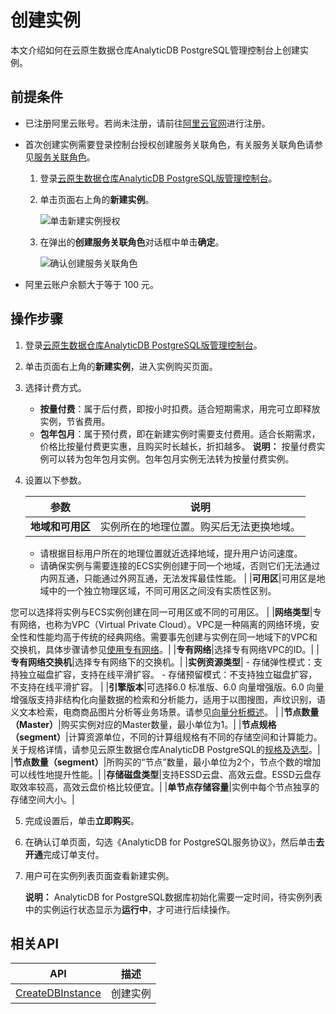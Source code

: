 # 创建实例

本文介绍如何在云原生数据仓库AnalyticDB PostgreSQL管理控制台上创建实例。

## 前提条件

-   已注册阿里云账号。若尚未注册，请前往[阿里云官网](http://www.aliyun.com/)进行注册。
-   首次创建实例需要登录控制台授权创建服务关联角色，有关服务关联角色请参见[服务关联角色](/cn.zh-CN/API参考/服务关联角色.md)。
    1.  登录[云原生数据仓库AnalyticDB PostgreSQL版管理控制台](https://gpdbnext.console.aliyun.com/gpdb/cn-hangzhou/list)。
    2.  单击页面右上角的**新建实例**。

        ![单击新建实例授权](https://static-aliyun-doc.oss-accelerate.aliyuncs.com/assets/img/zh-CN/6629919951/p161623.png)

    3.  在弹出的**创建服务关联角色**对话框中单击**确定**。

        ![确认创建服务关联角色](https://static-aliyun-doc.oss-accelerate.aliyuncs.com/assets/img/zh-CN/6629919951/p161621.png)

-   阿里云账户余额大于等于 100 元。

## 操作步骤

1.  登录[云原生数据仓库AnalyticDB PostgreSQL版管理控制台](https://gpdbnext.console.aliyun.com/gpdb/cn-hangzhou/list)。
2.  单击页面右上角的**新建实例**，进入实例购买页面。
3.  选择计费方式。

    -   **按量付费**：属于后付费，即按小时扣费。适合短期需求，用完可立即释放实例，节省费用。
    -   **包年包月**：属于预付费，即在新建实例时需要支付费用。适合长期需求，价格比按量付费更实惠，且购买时长越长，折扣越多。
    **说明：** 按量付费实例可以转为包年包月实例。包年包月实例无法转为按量付费实例。

4.  设置以下参数。

    |参数|说明|
    |--|--|
    |**地域和可用区**|实例所在的地理位置。购买后无法更换地域。

    -   请根据目标用户所在的地理位置就近选择地域，提升用户访问速度。
    -   请确保实例与需要连接的ECS实例创建于同一个地域，否则它们无法通过内网互通，只能通过外网互通，无法发挥最佳性能。 |
    |**可用区**|可用区是地域中的一个独立物理区域，不同可用区之间没有实质性区别。

您可以选择将实例与ECS实例创建在同一可用区或不同的可用区。 |
    |**网络类型**|专有网络，也称为VPC（Virtual Private Cloud）。VPC是一种隔离的网络环境，安全性和性能均高于传统的经典网络。需要事先创建与实例在同一地域下的VPC和交换机，具体步骤请参见[使用专有网络](/cn.zh-CN/专有网络和交换机/使用专有网络.md)。|
    |**专有网络**|选择专有网络VPC的ID。|
    |**专有网络交换机**|选择专有网络下的交换机。|
    |**实例资源类型**|    -   存储弹性模式：支持独立磁盘扩容，支持在线平滑扩容。
    -   存储预留模式：不支持独立磁盘扩容，不支持在线平滑扩容。 |
    |**引擎版本**|可选择6.0 标准版、6.0 向量增强版。6.0 向量增强版支持非结构化向量数据的检索和分析能力，适用于以图搜图，声纹识别，语义文本检索，电商商品图片分析等业务场景。请参见[向量分析概述](/cn.zh-CN/非结构化数据向量分析/向量分析概述.md)。 |
    |**节点数量（Master）**|购买实例对应的Master数量，最小单位为1。|
    |**节点规格（segment）**|计算资源单位，不同的计算组规格有不同的存储空间和计算能力。关于规格详情，请参见云原生数据仓库AnalyticDB PostgreSQL的[规格及选型](/cn.zh-CN/规格和定价/规格及选型.md)。|
    |**节点数量（segment）**|所购买的“节点”数量，最小单位为2个，节点个数的增加可以线性地提升性能。|
    |**存储磁盘类型**|支持ESSD云盘、高效云盘。ESSD云盘存取效率较高，高效云盘价格比较便宜。|
    |**单节点存储容量**|实例中每个节点独享的存储空间大小。|

5.  完成设置后，单击**立即购买**。
6.  在确认订单页面，勾选《AnalyticDB for PostgreSQL服务协议》，然后单击**去开通**完成订单支付。
7.  用户可在实例列表页面查看新建实例。

    **说明：** AnalyticDB for PostgreSQL数据库初始化需要一定时间，待实例列表中的实例运行状态显示为**运行中**，才可进行后续操作。


## 相关API

|API|描述|
|---|--|
|[CreateDBInstance](/cn.zh-CN/API参考/实例管理/CreateDBInstance.md)|创建实例|

